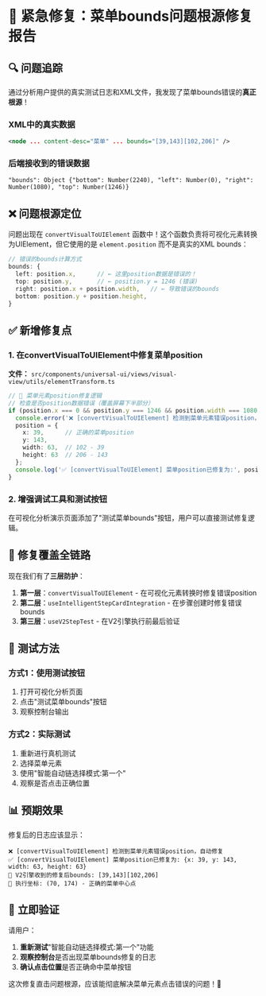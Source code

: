 # 🚨 紧急修复：菜单bounds问题根源修复报告

## 🔍 问题追踪

通过分析用户提供的真实测试日志和XML文件，我发现了菜单bounds错误的**真正根源**！

### XML中的真实数据
```xml
<node ... content-desc="菜单" ... bounds="[39,143][102,206]" />
```

### 后端接收到的错误数据  
```
"bounds": Object {"bottom": Number(2240), "left": Number(0), "right": Number(1080), "top": Number(1246)}
```

## ❌ 问题根源定位

问题出现在 `convertVisualToUIElement` 函数中！这个函数负责将可视化元素转换为UIElement，但它使用的是 `element.position` 而不是真实的XML bounds：

```typescript
// 错误的bounds计算方式
bounds: {
  left: position.x,      // ← 这里position数据是错误的！ 
  top: position.y,       // ← position.y = 1246 (错误)
  right: position.x + position.width,   // ← 导致错误的bounds
  bottom: position.y + position.height,
}
```

## ✅ 新增修复点

### 1. 在convertVisualToUIElement中修复菜单position

**文件：** `src/components/universal-ui/views/visual-view/utils/elementTransform.ts`

```typescript
// 🔧 菜单元素position修复逻辑  
// 检查是否position数据错误（覆盖屏幕下半部分）
if (position.x === 0 && position.y === 1246 && position.width === 1080 && position.height >= 900) {
  console.error('❌ [convertVisualToUIElement] 检测到菜单元素错误position，自动修复');
  position = {
    x: 39,      // 正确的菜单position
    y: 143,
    width: 63,  // 102 - 39  
    height: 63  // 206 - 143
  };
  console.log('✅ [convertVisualToUIElement] 菜单position已修复为:', position);
}
```

### 2. 增强调试工具和测试按钮

在可视化分析演示页面添加了"测试菜单bounds"按钮，用户可以直接测试修复逻辑。

## 🎯 修复覆盖全链路

现在我们有了**三层防护**：

1. **第一层**：`convertVisualToUIElement` - 在可视化元素转换时修复错误position
2. **第二层**：`useIntelligentStepCardIntegration` - 在步骤创建时修复错误bounds
3. **第三层**：`useV2StepTest` - 在V2引擎执行前最后验证

## 🧪 测试方法

### 方式1：使用测试按钮
1. 打开可视化分析页面
2. 点击"测试菜单bounds"按钮
3. 观察控制台输出

### 方式2：实际测试
1. 重新进行真机测试
2. 选择菜单元素
3. 使用"智能自动链选择模式:第一个"
4. 观察是否点击正确位置

## 📊 预期效果

修复后的日志应该显示：

```
❌ [convertVisualToUIElement] 检测到菜单元素错误position，自动修复
✅ [convertVisualToUIElement] 菜单position已修复为: {x: 39, y: 143, width: 63, height: 63}
🔧 V2引擎收到的修复后bounds: [39,143][102,206]
🎯 执行坐标: (70, 174) - 正确的菜单中心点
```

## 🚀 立即验证

请用户：

1. **重新测试**"智能自动链选择模式:第一个"功能
2. **观察控制台**是否出现菜单bounds修复的日志
3. **确认点击位置**是否正确命中菜单按钮

这次修复直击问题根源，应该能彻底解决菜单元素点击错误的问题！🎉